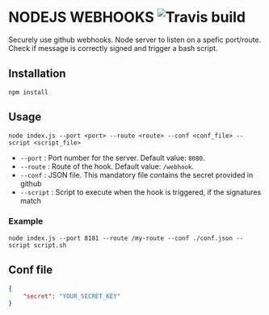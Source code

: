 # NODEJS WEBHOOKS ![Travis build](https://api.travis-ci.com/epsxy/node-webhooks.svg?branch=master)


Securely use github webhooks. Node server to listen on a spefic port/route. Check if message is correctly signed and trigger a bash script. 

## Installation

```
npm install
```

## Usage

```
node index.js --port <port> --route <route> --conf <conf_file> --script <script_file>
```

- `--port` : Port number for the server. Default value: `8080`.
- `--route` : Route of the hook. Default value: `/webhook`.
- `--conf` : JSON file. This mandatory file contains the secret provided in github
- `--script` : Script to execute when the hook is triggered, if the signatures match

### Example

```
node index.js --port 8181 --route /my-route --conf ./conf.json --script script.sh
```

## Conf file

```json
{
	"secret": "YOUR_SECRET_KEY"
}
```